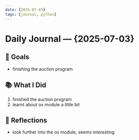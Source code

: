 ```yaml
---
date: {2025-07-03}        
tags: [journal, python]
---
```


# Daily Journal — {2025-07-03}

## 🎯 Goals

- finishing the auction program

## 📚 What I Did

1. finished the auction program
2. learnt about os module a little bit

## 🤔 Reflections

- look further into the os module, seems interesting
